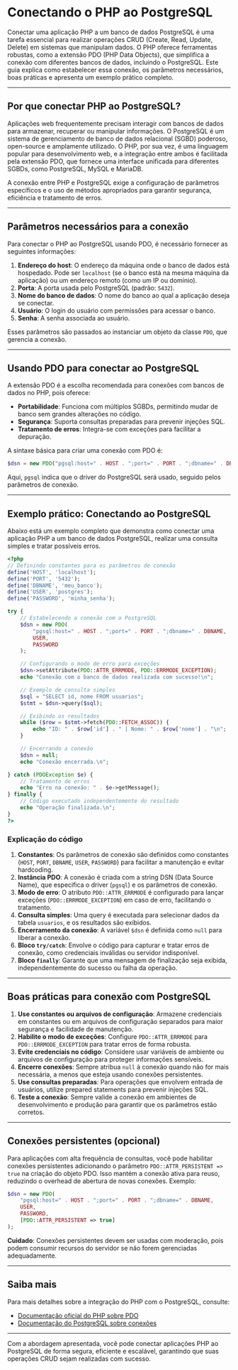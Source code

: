 # Conectando o PHP ao PostgreSQL

Conectar uma aplicação PHP a um banco de dados PostgreSQL é uma tarefa essencial para realizar operações CRUD (Create, Read, Update, Delete) em sistemas que manipulam dados. O PHP oferece ferramentas robustas, como a extensão PDO (PHP Data Objects), que simplifica a conexão com diferentes bancos de dados, incluindo o PostgreSQL. Este guia explica como estabelecer essa conexão, os parâmetros necessários, boas práticas e apresenta um exemplo prático completo.

---

## Por que conectar PHP ao PostgreSQL?

Aplicações web frequentemente precisam interagir com bancos de dados para armazenar, recuperar ou manipular informações. O PostgreSQL é um sistema de gerenciamento de banco de dados relacional (SGBD) poderoso, open-source e amplamente utilizado. O PHP, por sua vez, é uma linguagem popular para desenvolvimento web, e a integração entre ambos é facilitada pela extensão PDO, que fornece uma interface unificada para diferentes SGBDs, como PostgreSQL, MySQL e MariaDB.

A conexão entre PHP e PostgreSQL exige a configuração de parâmetros específicos e o uso de métodos apropriados para garantir segurança, eficiência e tratamento de erros.

---

## Parâmetros necessários para a conexão

Para conectar o PHP ao PostgreSQL usando PDO, é necessário fornecer as seguintes informações:

1. **Endereço do host**: O endereço da máquina onde o banco de dados está hospedado. Pode ser `localhost` (se o banco está na mesma máquina da aplicação) ou um endereço remoto (como um IP ou domínio).
2. **Porta**: A porta usada pelo PostgreSQL (padrão: `5432`).
3. **Nome do banco de dados**: O nome do banco ao qual a aplicação deseja se conectar.
4. **Usuário**: O login do usuário com permissões para acessar o banco.
5. **Senha**: A senha associada ao usuário.

Esses parâmetros são passados ao instanciar um objeto da classe `PDO`, que gerencia a conexão.

---

## Usando PDO para conectar ao PostgreSQL

A extensão PDO é a escolha recomendada para conexões com bancos de dados no PHP, pois oferece:

- **Portabilidade**: Funciona com múltiplos SGBDs, permitindo mudar de banco sem grandes alterações no código.
- **Segurança**: Suporta consultas preparadas para prevenir injeções SQL.
- **Tratamento de erros**: Integra-se com exceções para facilitar a depuração.

A sintaxe básica para criar uma conexão com PDO é:

```php
$dsn = new PDO("pgsql:host=" . HOST . ";port=" . PORT . ";dbname=" . DBNAME, USER, PASSWORD);
```

Aqui, `pgsql` indica que o driver do PostgreSQL será usado, seguido pelos parâmetros de conexão.

---

## Exemplo prático: Conectando ao PostgreSQL

Abaixo está um exemplo completo que demonstra como conectar uma aplicação PHP a um banco de dados PostgreSQL, realizar uma consulta simples e tratar possíveis erros.

```php
<?php
// Definindo constantes para os parâmetros de conexão
define('HOST', 'localhost');
define('PORT', '5432');
define('DBNAME', 'meu_banco');
define('USER', 'postgres');
define('PASSWORD', 'minha_senha');

try {
    // Estabelecendo a conexão com o PostgreSQL
    $dsn = new PDO(
        "pgsql:host=" . HOST . ";port=" . PORT . ";dbname=" . DBNAME,
        USER,
        PASSWORD
    );

    // Configurando o modo de erro para exceções
    $dsn->setAttribute(PDO::ATTR_ERRMODE, PDO::ERRMODE_EXCEPTION);
    echo "Conexão com o banco de dados realizada com sucesso!\n";

    // Exemplo de consulta simples
    $sql = "SELECT id, nome FROM usuarios";
    $stmt = $dsn->query($sql);

    // Exibindo os resultados
    while ($row = $stmt->fetch(PDO::FETCH_ASSOC)) {
        echo "ID: " . $row['id'] . " | Nome: " . $row['nome'] . "\n";
    }

    // Encerrando a conexão
    $dsn = null;
    echo "Conexão encerrada.\n";

} catch (PDOException $e) {
    // Tratamento de erros
    echo "Erro na conexão: " . $e->getMessage();
} finally {
    // Código executado independentemente do resultado
    echo "Operação finalizada.\n";
}
?>
```

### Explicação do código

1. **Constantes**: Os parâmetros de conexão são definidos como constantes (`HOST`, `PORT`, `DBNAME`, `USER`, `PASSWORD`) para facilitar a manutenção e evitar hardcoding.
2. **Instância PDO**: A conexão é criada com a string DSN (Data Source Name), que especifica o driver (`pgsql`) e os parâmetros de conexão.
3. **Modo de erro**: O atributo `PDO::ATTR_ERRMODE` é configurado para lançar exceções (`PDO::ERRMODE_EXCEPTION`) em caso de erro, facilitando o tratamento.
4. **Consulta simples**: Uma query é executada para selecionar dados da tabela `usuarios`, e os resultados são exibidos.
5. **Encerramento da conexão**: A variável `$dsn` é definida como `null` para liberar a conexão.
6. **Bloco `try/catch`**: Envolve o código para capturar e tratar erros de conexão, como credenciais inválidas ou servidor indisponível.
7. **Bloco `finally`**: Garante que uma mensagem de finalização seja exibida, independentemente do sucesso ou falha da operação.

---

## Boas práticas para conexão com PostgreSQL

1. **Use constantes ou arquivos de configuração**: Armazene credenciais em constantes ou em arquivos de configuração separados para maior segurança e facilidade de manutenção.
2. **Habilite o modo de exceções**: Configure `PDO::ATTR_ERRMODE` para `PDO::ERRMODE_EXCEPTION` para tratar erros de forma robusta.
3. **Evite credenciais no código**: Considere usar variáveis de ambiente ou arquivos de configuração para proteger informações sensíveis.
4. **Encerre conexões**: Sempre atribua `null` à conexão quando não for mais necessária, a menos que esteja usando conexões persistentes.
5. **Use consultas preparadas**: Para operações que envolvem entrada de usuários, utilize prepared statements para prevenir injeções SQL.
6. **Teste a conexão**: Sempre valide a conexão em ambientes de desenvolvimento e produção para garantir que os parâmetros estão corretos.

---

## Conexões persistentes (opcional)

Para aplicações com alta frequência de consultas, você pode habilitar conexões persistentes adicionando o parâmetro `PDO::ATTR_PERSISTENT => true` na criação do objeto PDO. Isso mantém a conexão ativa para reuso, reduzindo o overhead de abertura de novas conexões. Exemplo:

```php
$dsn = new PDO(
    "pgsql:host=" . HOST . ";port=" . PORT . ";dbname=" . DBNAME,
    USER,
    PASSWORD,
    [PDO::ATTR_PERSISTENT => true]
);
```

**Cuidado**: Conexões persistentes devem ser usadas com moderação, pois podem consumir recursos do servidor se não forem gerenciadas adequadamente.

---

## Saiba mais

Para mais detalhes sobre a integração do PHP com o PostgreSQL, consulte:

- [Documentação oficial do PHP sobre PDO](https://www.php.net/manual/pt_BR/book.pdo.php)
- [Documentação do PostgreSQL sobre conexões](https://www.postgresql.org/docs/current/libpq-connect.html)

---

Com a abordagem apresentada, você pode conectar aplicações PHP ao PostgreSQL de forma segura, eficiente e escalável, garantindo que suas operações CRUD sejam realizadas com sucesso.
